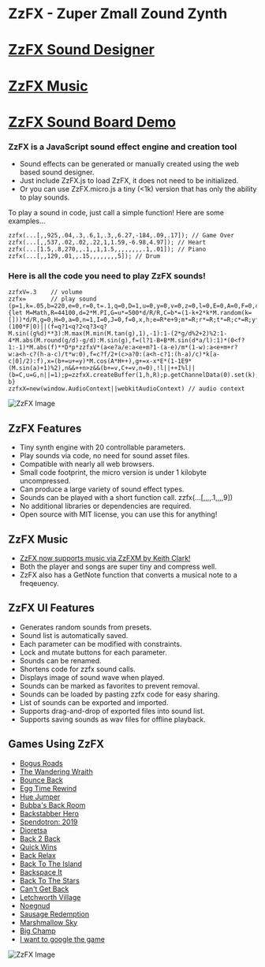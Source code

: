 # ZzFX - Zuper Zmall Zound Zynth

# [ZzFX Sound Designer](https://killedbyapixel.github.io/ZzFX)
# [ZzFX Music](https://keithclark.github.io/ZzFXM/)
# [ZzFX Sound Board Demo](https://codepen.io/KilledByAPixel/full/BaowKzv)

### ZzFX is a JavaScript sound effect engine and creation tool

- Sound effects can be generated or manually created using the web based sound designer.
- Just include ZzFX.js to load ZzFX, it does not need to be initialized.
- Or you can use ZzFX.micro.js a tiny (<1k) version that has only the ability to play sounds.

To play a sound in code, just call a simple function! Here are some examples...

```
zzfx(...[,,925,.04,.3,.6,1,.3,,6.27,-184,.09,.17]); // Game Over
zzfx(...[,,537,.02,.02,.22,1,1.59,-6.98,4.97]); // Heart
zzfx(...[1.5,.8,270,,.1,,1,1.5,,,,,,,,.1,.01]); // Piano
zzfx(...[,,129,.01,,.15,,,,,,,,5]); // Drum
```

### Here is all the code you need to play ZzFX sounds!

```
zzfxV=.3    // volume
zzfx=       // play sound
(p=1,k=.05,b=220,e=0,r=0,t=.1,q=0,D=1,u=0,y=0,v=0,z=0,l=0,E=0,A=0,F=0,c=0,w=1,m=0,B=0)=>{let M=Math,R=44100,d=2*M.PI,G=u*=500*d/R/R,C=b*=(1-k+2*k*M.random(k=[]))*d/R,g=0,H=0,a=0,n=1,I=0,J=0,f=0,x,h;e=R*e+9;m*=R;r*=R;t*=R;c*=R;y*=500*d/R**3;A*=d/R;v*=d/R;z*=R;l=R*l|0;for(h=e+m+r+t+c|0;a<h;k[a++]=f)++J%(100*F|0)||(f=q?1<q?2<q?3<q?M.sin((g%d)**3):M.max(M.min(M.tan(g),1),-1):1-(2*g/d%2+2)%2:1-4*M.abs(M.round(g/d)-g/d):M.sin(g),f=(l?1-B+B*M.sin(d*a/l):1)*(0<f?1:-1)*M.abs(f)**D*p*zzfxV*(a<e?a/e:a<e+m?1-(a-e)/m*(1-w):a<e+m+r?w:a<h-c?(h-a-c)/t*w:0),f=c?f/2+(c>a?0:(a<h-c?1:(h-a)/c)*k[a-c|0]/2):f),x=(b+=u+=y)*M.cos(A*H++),g+=x-x*E*(1-1E9*(M.sin(a)+1)%2),n&&++n>z&&(b+=v,C+=v,n=0),!l||++I%l||(b=C,u=G,n||=1);p=zzfxX.createBuffer(1,h,R);p.getChannelData(0).set(k);b=zzfxX.createBufferSource();b.buffer=p;b.connect(zzfxX.destination);b.start();return b}
zzfxX=new(window.AudioContext||webkitAudioContext) // audio context
```

![ZzFX Image](/screenshot.jpg)

## ZzFX Features

- Tiny synth engine with 20 controllable parameters.
- Play sounds via code, no need for sound asset files.
- Compatible with nearly all web browsers.
- Small code footprint, the micro version is under 1 kilobyte uncompressed.
- Can produce a large variety of sound effect types.
- Sounds can be played with a short function call. zzfx(...[,,,,.1,,,,9])
- No additional libraries or dependencies are required.
- Open source with MIT license, you can use this for anything!

## ZzFX Music

- [ZzFX now supports music via ZzFXM by Keith Clark!](https://keithclark.github.io/ZzFXM/)
- Both the player and songs are super tiny and compress well.
- ZzFX also has a GetNote function that converts a musical note to a freqeuency.

## ZzFX UI Features

- Generates random sounds from presets.
- Sound list is automatically saved.
- Each parameter can be modified with constraints.
- Lock and mutate buttons for each parameter.
- Sounds can be renamed.
- Shortens code for zzfx sound calls.
- Displays image of sound wave when played.
- Sounds can be marked as favorites to prevent removal.
- Sounds can be loaded by pasting zzfx code for easy sharing.
- List of sounds can be exported and imported.
- Supports drag-and-drop of exported files into sound list.
- Supports saving sounds as wav files for offline playback.

## Games Using ZzFX

- [Bogus Roads](https://www.newgrounds.com/portal/view/747570)
- [The Wandering Wraith](https://js13kgames.com/entries/the-wandering-wraith)
- [Bounce Back](https://www.newgrounds.com/portal/view/755171)
- [Egg Time Rewind](https://killedbyapixel.itch.io/egg-time)
- [Hue Jumper](https://killedbyapixel.itch.io/hue-jumper)
- [Bubba's Back Room](https://js13kgames.com/entries/bubbas-back-room)
- [Backstabber Hero](https://js13kgames.com/entries/backstabber-hero)
- [Spendotron: 2019](https://killedbyapixel.itch.io/currency-wars)
- [Dioretsa](https://js13kgames.com/entries/20461-dioretsa)
- [Back 2 Back](https://js13kgames.com/entries/back-2-back)
- [Quick Wins](https://js13kgames.com/entries/quick-wins)
- [Back Relax](http://js13kgames.com/entries/back-relax)
- [Back To The Island](https://js13kgames.com/entries/back-to-the-island)
- [Backspace It](http://js13kgames.com/entries/backspace-it)
- [Back To The Stars](https://js13kgames.com/entries/back-to-the-stars)
- [Can't Get Back](https://js13kgames.com/entries/cant-get-back)
- [Letchworth Village](https://js13kgames.com/entries/letchworth-village)
- [Noegnud](https://js13kgames.com/entries/noegnud)
- [Sausage Redemption](https://gogoprog.itch.io/sausage-redemption)
- [Marshmallow Sky](https://github.com/baturinsky/marshmallow-sky) 
- [Big Champ](https://js13kgames.com/entries/big-champ)
- [I want to google the game](https://js13kgames.com/entries/i-want-to-google-the-game)

![ZzFX Image](/favicon.png) 
